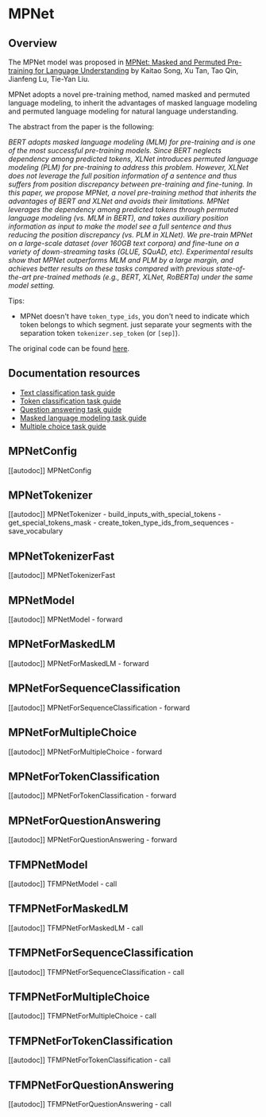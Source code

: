 <!--Copyright 2020 The HuggingFace Team. All rights reserved.

Licensed under the Apache License, Version 2.0 (the "License"); you may not use this file except in compliance with
the License. You may obtain a copy of the License at

http://www.apache.org/licenses/LICENSE-2.0

Unless required by applicable law or agreed to in writing, software distributed under the License is distributed on
an "AS IS" BASIS, WITHOUT WARRANTIES OR CONDITIONS OF ANY KIND, either express or implied. See the License for the
specific language governing permissions and limitations under the License.

⚠️ Note that this file is in Markdown but contain specific syntax for our doc-builder (similar to MDX) that may not be
rendered properly in your Markdown viewer.

-->

# MPNet

## Overview

The MPNet model was proposed in [MPNet: Masked and Permuted Pre-training for Language Understanding](https://arxiv.org/abs/2004.09297) by Kaitao Song, Xu Tan, Tao Qin, Jianfeng Lu, Tie-Yan Liu.

MPNet adopts a novel pre-training method, named masked and permuted language modeling, to inherit the advantages of
masked language modeling and permuted language modeling for natural language understanding.

The abstract from the paper is the following:

*BERT adopts masked language modeling (MLM) for pre-training and is one of the most successful pre-training models.
Since BERT neglects dependency among predicted tokens, XLNet introduces permuted language modeling (PLM) for
pre-training to address this problem. However, XLNet does not leverage the full position information of a sentence and
thus suffers from position discrepancy between pre-training and fine-tuning. In this paper, we propose MPNet, a novel
pre-training method that inherits the advantages of BERT and XLNet and avoids their limitations. MPNet leverages the
dependency among predicted tokens through permuted language modeling (vs. MLM in BERT), and takes auxiliary position
information as input to make the model see a full sentence and thus reducing the position discrepancy (vs. PLM in
XLNet). We pre-train MPNet on a large-scale dataset (over 160GB text corpora) and fine-tune on a variety of
down-streaming tasks (GLUE, SQuAD, etc). Experimental results show that MPNet outperforms MLM and PLM by a large
margin, and achieves better results on these tasks compared with previous state-of-the-art pre-trained methods (e.g.,
BERT, XLNet, RoBERTa) under the same model setting.*

Tips:

- MPNet doesn't have `token_type_ids`, you don't need to indicate which token belongs to which segment. just
  separate your segments with the separation token `tokenizer.sep_token` (or `[sep]`).

The original code can be found [here](https://github.com/microsoft/MPNet).

## Documentation resources

- [Text classification task guide](../tasks/sequence_classification)
- [Token classification task guide](../tasks/token_classification)
- [Question answering task guide](../tasks/question_answering)
- [Masked language modeling task guide](../tasks/masked_language_modeling)
- [Multiple choice task guide](../tasks/multiple_choice)

## MPNetConfig

[[autodoc]] MPNetConfig

## MPNetTokenizer

[[autodoc]] MPNetTokenizer
    - build_inputs_with_special_tokens
    - get_special_tokens_mask
    - create_token_type_ids_from_sequences
    - save_vocabulary

## MPNetTokenizerFast

[[autodoc]] MPNetTokenizerFast

## MPNetModel

[[autodoc]] MPNetModel
    - forward

## MPNetForMaskedLM

[[autodoc]] MPNetForMaskedLM
    - forward

## MPNetForSequenceClassification

[[autodoc]] MPNetForSequenceClassification
    - forward

## MPNetForMultipleChoice

[[autodoc]] MPNetForMultipleChoice
    - forward

## MPNetForTokenClassification

[[autodoc]] MPNetForTokenClassification
    - forward

## MPNetForQuestionAnswering

[[autodoc]] MPNetForQuestionAnswering
    - forward

## TFMPNetModel

[[autodoc]] TFMPNetModel
    - call

## TFMPNetForMaskedLM

[[autodoc]] TFMPNetForMaskedLM
    - call

## TFMPNetForSequenceClassification

[[autodoc]] TFMPNetForSequenceClassification
    - call

## TFMPNetForMultipleChoice

[[autodoc]] TFMPNetForMultipleChoice
    - call

## TFMPNetForTokenClassification

[[autodoc]] TFMPNetForTokenClassification
    - call

## TFMPNetForQuestionAnswering

[[autodoc]] TFMPNetForQuestionAnswering
    - call
